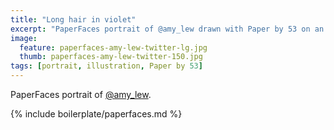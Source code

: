 ```yaml
---
title: "Long hair in violet"
excerpt: "PaperFaces portrait of @amy_lew drawn with Paper by 53 on an iPad."
image: 
  feature: paperfaces-amy-lew-twitter-lg.jpg
  thumb: paperfaces-amy-lew-twitter-150.jpg
tags: [portrait, illustration, Paper by 53]
---
```


PaperFaces portrait of [@amy_lew](http://twitter.com/amy_lew).

{% include boilerplate/paperfaces.md %}